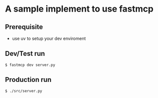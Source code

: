 # A sample implement to use fastmcp

## Prerequisite
- use uv to setup your dev enviroment

## Dev/Test run
```
$ fastmcp dev server.py
```

## Production run
```
$ ./src/server.py
```